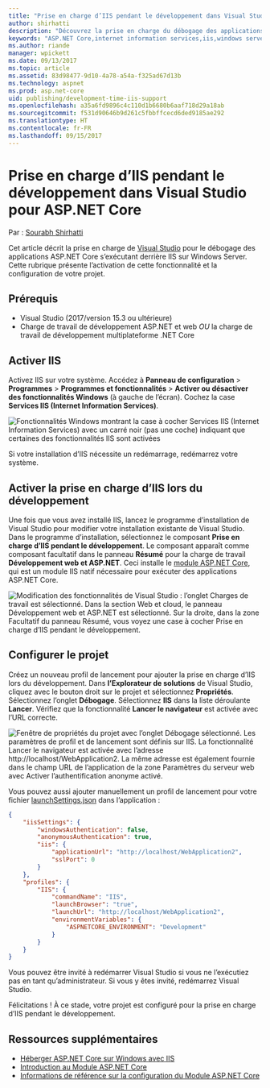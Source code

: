 ```yaml
---
title: "Prise en charge d’IIS pendant le développement dans Visual Studio pour ASP.NET Core"
author: shirhatti
description: "Découvrez la prise en charge du débogage des applications ASP.NET Core lors de l’exécution derrière IIS sur Windows Server."
keywords: "ASP.NET Core,internet information services,iis,windows server,module asp.net core,débogage"
ms.author: riande
manager: wpickett
ms.date: 09/13/2017
ms.topic: article
ms.assetid: 83d98477-9d10-4a78-a54a-f325ad67d13b
ms.technology: aspnet
ms.prod: asp.net-core
uid: publishing/development-time-iis-support
ms.openlocfilehash: a35a6fd9896c4c110d1b6680b6aaf718d29a18ab
ms.sourcegitcommit: f531d90646b9d261c5fbbffcecd6ded9185ae292
ms.translationtype: HT
ms.contentlocale: fr-FR
ms.lasthandoff: 09/15/2017
---
```

# <a name="development-time-iis-support-in-visual-studio-for-aspnet-core"></a>Prise en charge d’IIS pendant le développement dans Visual Studio pour ASP.NET Core

Par : [Sourabh Shirhatti](https://twitter.com/sshirhatti)

Cet article décrit la prise en charge de [Visual Studio](https://www.visualstudio.com/vs/) pour le débogage des applications ASP.NET Core s’exécutant derrière IIS sur Windows Server. Cette rubrique présente l’activation de cette fonctionnalité et la configuration de votre projet.

## <a name="prerequisites"></a>Prérequis

* Visual Studio (2017/version 15.3 ou ultérieure)
* Charge de travail de développement ASP.NET et web *OU* la charge de travail de développement multiplateforme .NET Core

## <a name="enable-iis"></a>Activer IIS

Activez IIS sur votre système. Accédez à **Panneau de configuration** > **Programmes** > **Programmes et fonctionnalités** > **Activer ou désactiver des fonctionnalités Windows** (à gauche de l’écran). Cochez la case **Services IIS (Internet Information Services)**.

![Fonctionnalités Windows montrant la case à cocher Services IIS (Internet Information Services) avec un carré noir (pas une coche) indiquant que certaines des fonctionnalités IIS sont activées](development-time-iis-support/_static/enable_iis.png)

Si votre installation d’IIS nécessite un redémarrage, redémarrez votre système.

## <a name="enable-development-time-iis-support"></a>Activer la prise en charge d’IIS lors du développement

Une fois que vous avez installé IIS, lancez le programme d’installation de Visual Studio pour modifier votre installation existante de Visual Studio. Dans le programme d’installation, sélectionnez le composant **Prise en charge d’IIS pendant le développement**. Le composant apparaît comme composant facultatif dans le panneau **Résumé** pour la charge de travail **Développement web et ASP.NET**. Ceci installe le [module ASP.NET Core](xref:fundamentals/servers/aspnet-core-module), qui est un module IIS natif nécessaire pour exécuter des applications ASP.NET Core.

![Modification des fonctionnalités de Visual Studio : l’onglet Charges de travail est sélectionné. Dans la section Web et cloud, le panneau Développement web et ASP.NET est sélectionné. Sur la droite, dans la zone Facultatif du panneau Résumé, vous voyez une case à cocher Prise en charge d’IIS pendant le développement.](development-time-iis-support/_static/development_time_support.png)

## <a name="configure-the-project"></a>Configurer le projet

Créez un nouveau profil de lancement pour ajouter la prise en charge d’IIS lors du développement. Dans **l’Explorateur de solutions** de Visual Studio, cliquez avec le bouton droit sur le projet et sélectionnez **Propriétés**. Sélectionnez l’onglet **Débogage**. Sélectionnez **IIS** dans la liste déroulante **Lancer**. Vérifiez que la fonctionnalité **Lancer le navigateur** est activée avec l’URL correcte.

![Fenêtre de propriétés du projet avec l’onglet Débogage sélectionné. Les paramètres de profil et de lancement sont définis sur IIS. La fonctionnalité Lancer le navigateur est activée avec l’adresse http://localhost/WebApplication2. La même adresse est également fournie dans le champ URL de l’application de la zone Paramètres du serveur web avec Activer l’authentification anonyme activé.](development-time-iis-support/_static/project_properties.png)

Vous pouvez aussi ajouter manuellement un profil de lancement pour votre fichier [launchSettings.json](http://json.schemastore.org/launchsettings) dans l’application :

```json
{
    "iisSettings": {
        "windowsAuthentication": false,
        "anonymousAuthentication": true,
        "iis": {
            "applicationUrl": "http://localhost/WebApplication2",
            "sslPort": 0
        }
    },
    "profiles": {
        "IIS": {
            "commandName": "IIS",
            "launchBrowser": "true",
            "launchUrl": "http://localhost/WebApplication2",
            "environmentVariables": {
                "ASPNETCORE_ENVIRONMENT": "Development"
            }
        }
    }
}
```

Vous pouvez être invité à redémarrer Visual Studio si vous ne l’exécutiez pas en tant qu’administrateur. Si vous y êtes invité, redémarrez Visual Studio.

Félicitations ! À ce stade, votre projet est configuré pour la prise en charge d’IIS pendant le développement. 

## <a name="additional-resources"></a>Ressources supplémentaires

* [Héberger ASP.NET Core sur Windows avec IIS](xref:publishing/iis)
* [Introduction au Module ASP.NET Core](xref:fundamentals/servers/aspnet-core-module)
* [Informations de référence sur la configuration du Module ASP.NET Core](xref:hosting/aspnet-core-module)
